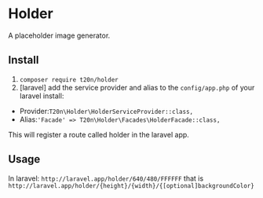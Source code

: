 # Holder

A placeholder image generator.

## Install

1. `composer require t20n/holder`
2. [laravel] add the service provider and alias to the `config/app.php` of your laravel install:
  - Provider:`T20n\Holder\HolderServiceProvider::class,`
  - Alias:`'Facade' => T20n\Holder\Facades\HolderFacade::class,`

This will register a route called holder in the laravel app.

## Usage
  
In laravel: `http://laravel.app/holder/640/480/FFFFFF` that is `http://laravel.app/holder/{height}/{width}/{[optional]backgroundColor}` 
               